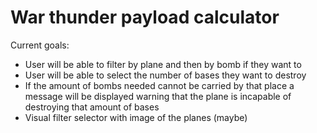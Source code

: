 # War thunder payload calculator

Current goals:
- User will be able to filter by plane and then by bomb if they want to
- User will be able to select the number of bases they want to destroy
- If the amount of bombs needed cannot be carried by that place a message will be displayed warning that the plane is incapable of destroying that amount of bases
- Visual filter selector with image of the planes (maybe)

